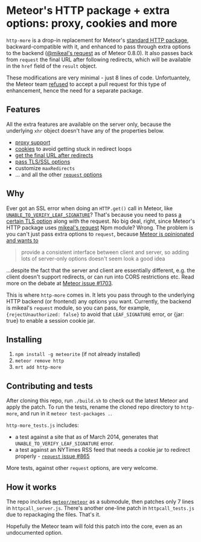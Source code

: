 # Meteor's HTTP package + extra options: proxy, cookies and more

`http-more` is a drop-in replacement for Meteor's [standard HTTP package](http://docs.meteor.com/#http), backward-compatible with it, and enhanced to pass through extra options to the backend ([@mikeal's request](https://github.com/mikeal/request) as of Meteor 0.8.0).
It also passes back from `request` the final URL after following redirects, which will be available in the `href` field of the `result` object.

These modifications are very minimal - just 8 lines of code. Unfortuantely, the Meteor team [refused](https://github.com/meteor/meteor/issues/1703) to accept a pull request for this type of enhancement, hence the need for a separate package.

## Features

All the extra features are available on the server only, because the underlying `xhr` object doesn't have any of the properties below.

* [proxy support](http://stackoverflow.com/a/22069540/1269037)
* [cookies](https://groups.google.com/forum/#!topic/meteor-core/HdJK0n-09DA) to avoid getting stuck in redirect loops
* [get the final URL after redirects](https://groups.google.com/forum/#!topic/meteor-talk/Uu_ouiZB-P8)
* [pass TLS/SSL options](http://stackoverflow.com/q/20681044/1269037)
* customize `maxRedirects`
* ... and all the other [`request` options](https://github.com/mikeal/request#requestoptions-callback)

## Why

Ever got an SSL error when doing an `HTTP.get()` call in Meteor, like [`UNABLE_TO_VERIFY_LEAF_SIGNATURE`](http://stackoverflow.com/questions/20681044/how-can-i-pass-extra-options-to-node-in-meteors-http-call)?
That's because you need to pass [a certain TLS option](http://stackoverflow.com/questions/17200391/nodejs-unable-to-verify-leaf-signature) along with the request. No big deal, right, since Meteor's HTTP package uses [mikeal's request](https://github.com/mikeal/request) Npm module?
Wrong. The problem is you can't just pass extra options to `request`, because [Meteor is opinionated and wants to](https://github.com/meteor/meteor/issues/1703)
> provide a consistent interface between client and server, so adding lots of server-only options doesn't seem look a good idea

...despite the fact that the server and client are essentially different, e.g. the client doesn't support redirects, or can run into CORS restrictions etc. Read more on the debate at [Meteor issue #1703](https://github.com/meteor/meteor/issues/1703).

This is where `http-more` comes in. It lets you pass through to the underlying HTTP backend (or frontend) any options you want.
Currently, the backend is mikeal's `request` module, so you can pass, for example, `{rejectUnauthorized: false}` to avoid that `LEAF_SIGNATURE` error, or {jar: true} to enable a session cookie jar.


## Installing

1. `npm install -g meteorite` (if not already installed)
2. `meteor remove http`
3. `mrt add http-more`


## Contributing and tests

After cloning this repo, run `./build.sh` to check out the latest Meteor and apply the patch. To run the tests, rename the cloned repo directory to `http-more`, and run in it `meteor test-packages .`.

`http-more_tests.js` includes:

* a test against a site that as of March 2014, generates that `UNABLE_TO_VERIFY_LEAF_SIGNATURE` error.
* a test against an NYTimes RSS feed that needs a cookie jar to redirect properly - [`request` issue #865](https://github.com/mikeal/request/issues/865)

More tests, against other `request` options, are very welcome.


## How it works

The repo includes [`meteor/meteor`](https://github.com/meteor/meteor) as a submodule, then patches only 7 lines in `httpcall_server.js`. There's another one-line patch in `httpcall_tests.js` due to repackaging the files. That's it.

Hopefully the Meteor team will fold this patch into the core, even as an undocumented option.
